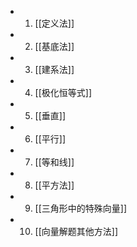 - 1. [[定义法]]
- 2. [[基底法]]
- 3. [[建系法]]
- 4. [[极化恒等式]]
- 5. [[垂直]]
- 6. [[平行]]
- 7. [[等和线]]
- 8. [[平方法]]
- 9. [[三角形中的特殊向量]]
- 10. [[向量解题其他方法]]